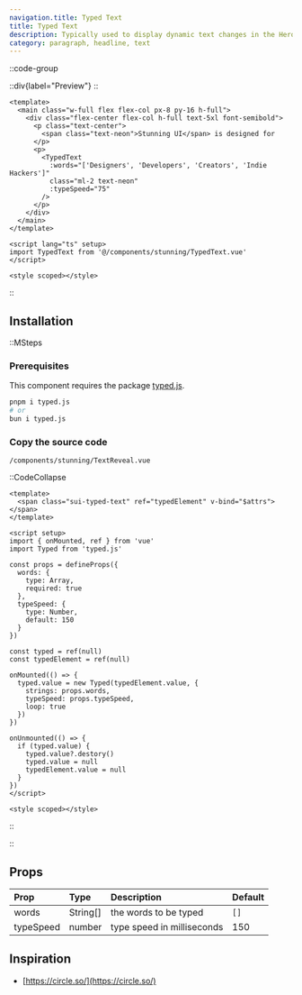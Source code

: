 ```yaml
---
navigation.title: Typed Text
title: Typed Text
description: Typically used to display dynamic text changes in the Hero Section.
category: paragraph, headline, text
---
```


::code-group

::div{label="Preview"}
<Playground url="/playground/typed-text"></Playground>
::

```vue [Code]
<template>
  <main class="w-full flex flex-col px-8 py-16 h-full">
    <div class="flex-center flex-col h-full text-5xl font-semibold">
      <p class="text-center">
        <span class="text-neon">Stunning UI</span> is designed for
      </p>
      <p>
        <TypedText
          :words="['Designers', 'Developers', 'Creators', 'Indie Hackers']"
          class="ml-2 text-neon"
          :typeSpeed="75"
        />
      </p>
    </div>
  </main>
</template>

<script lang="ts" setup>
import TypedText from '@/components/stunning/TypedText.vue'
</script>

<style scoped></style>
```

::

## Installation

::MSteps

### Prerequisites

This component requires the package [typed.js](https://github.com/mattboldt/typed.js).

```bash
pnpm i typed.js
# or
bun i typed.js
```

### Copy the source code

`/components/stunning/TextReveal.vue`

::CodeCollapse

```vue
<template>
  <span class="sui-typed-text" ref="typedElement" v-bind="$attrs"></span>
</template>

<script setup>
import { onMounted, ref } from 'vue'
import Typed from 'typed.js'

const props = defineProps({
  words: {
    type: Array,
    required: true
  },
  typeSpeed: {
    type: Number,
    default: 150
  }
})

const typed = ref(null)
const typedElement = ref(null)

onMounted(() => {
  typed.value = new Typed(typedElement.value, {
    strings: props.words,
    typeSpeed: props.typeSpeed,
    loop: true
  })
})

onUnmounted(() => {
  if (typed.value) {
    typed.value?.destory()
    typed.value = null
    typedElement.value = null
  }
})
</script>

<style scoped></style>
```

::

::

## Props

| Prop      | Type     | Description                | Default |
| :-------- | :------- | :------------------------- | :------ |
| words     | String[] | the words to be typed      | `[]`    |
| typeSpeed | number   | type speed in milliseconds | 150     |

## Inspiration

- [https://circle.so/](https://circle.so/)
